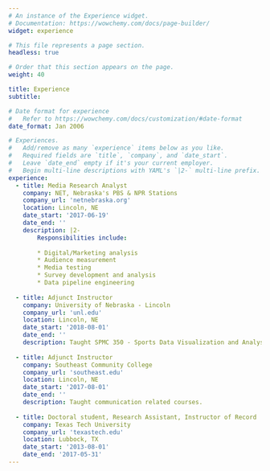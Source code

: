 ```yaml
---
# An instance of the Experience widget.
# Documentation: https://wowchemy.com/docs/page-builder/
widget: experience

# This file represents a page section.
headless: true

# Order that this section appears on the page.
weight: 40

title: Experience
subtitle:

# Date format for experience
#   Refer to https://wowchemy.com/docs/customization/#date-format
date_format: Jan 2006

# Experiences.
#   Add/remove as many `experience` items below as you like.
#   Required fields are `title`, `company`, and `date_start`.
#   Leave `date_end` empty if it's your current employer.
#   Begin multi-line descriptions with YAML's `|2-` multi-line prefix.
experience:
  - title: Media Research Analyst
    company: NET, Nebraska's PBS & NPR Stations
    company_url: 'netnebraska.org'
    location: Lincoln, NE
    date_start: '2017-06-19'
    date_end: ''
    description: |2-
        Responsibilities include:
        
        * Digital/Marketing analysis
        * Audience measurement
        * Media testing
        * Survey development and analysis
        * Data pipeline engineering
        
  - title: Adjunct Instructor
    company: University of Nebraska - Lincoln
    company_url: 'unl.edu'
    location: Lincoln, NE
    date_start: '2018-08-01'
    date_end: ''
    description: Taught SPMC 350 - Sports Data Visualization and Analysis.
    
  - title: Adjunct Instructor
    company: Southeast Community College
    company_url: 'southeast.edu'
    location: Lincoln, NE
    date_start: '2017-08-01'
    date_end: ''
    description: Taught communication related courses.
    
  - title: Doctoral student, Research Assistant, Instructor of Record
    company: Texas Tech University
    company_url: 'texastech.edu'
    location: Lubbock, TX
    date_start: '2013-08-01'
    date_end: '2017-05-31'
---
```

